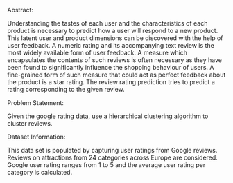 Abstract:

  Understanding the tastes of each user and the characteristics of each product is necessary to predict how a user will respond to a new product. This latent user and product dimensions can be discovered with the help of user feedback. A numeric rating and its accompanying text review is the most widely available form of user feedback. A measure which encapsulates the contents of such reviews is often necessary as they have been found to significantly influence the shopping behaviour of users. A fine-grained form of such measure that could act as perfect feedback about the product is a star rating. The review rating prediction tries to
predict a rating corresponding to the given review.

Problem Statement:

  Given the google rating data, use a hierarchical clustering algorithm to cluster reviews.

Dataset Information:

  This data set is populated by capturing user ratings from Google reviews. Reviews on attractions from 24 categories across Europe are considered. Google user rating ranges from 1 to 5 and the average user rating 
per category is calculated.

